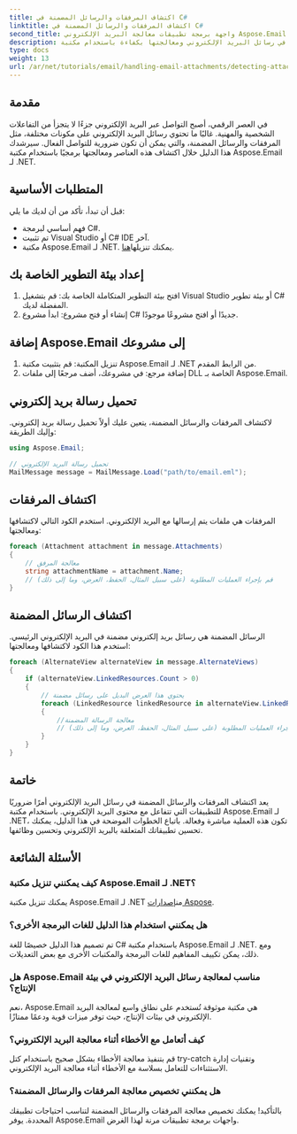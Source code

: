 ```yaml
---
title: اكتشاف المرفقات والرسائل المضمنة في C#
linktitle: اكتشاف المرفقات والرسائل المضمنة في C#
second_title: واجهة برمجة تطبيقات معالجة البريد الإلكتروني Aspose.Email .NET
description: تعرف على كيفية اكتشاف المرفقات والرسائل المضمنة في رسائل البريد الإلكتروني ومعالجتها بكفاءة باستخدام مكتبة Aspose.Email لـ .NET. يغطي هذا الدليل الشامل عملية الإعداد.
type: docs
weight: 13
url: /ar/net/tutorials/email/handling-email-attachments/detecting-attachment-and-embedded-message-in-csharp/
---
```

## مقدمة

في العصر الرقمي، أصبح التواصل عبر البريد الإلكتروني جزءًا لا يتجزأ من التفاعلات الشخصية والمهنية. غالبًا ما تحتوي رسائل البريد الإلكتروني على مكونات مختلفة، مثل المرفقات والرسائل المضمنة، والتي يمكن أن تكون ضرورية للتواصل الفعال. سيرشدك هذا الدليل خلال اكتشاف هذه العناصر ومعالجتها برمجيًا باستخدام مكتبة Aspose.Email لـ .NET.

## المتطلبات الأساسية

قبل أن تبدأ، تأكد من أن لديك ما يلي:

- فهم أساسي لبرمجة C#.
- تم تثبيت Visual Studio أو C# IDE آخر.
- مكتبة Aspose.Email لـ .NET. يمكنك تنزيلها[هنا](https://products.aspose.com/email/net).

## إعداد بيئة التطوير الخاصة بك

1. افتح بيئة التطوير المتكاملة الخاصة بك: قم بتشغيل Visual Studio أو بيئة تطوير C# المفضلة لديك.
2. إنشاء أو فتح مشروع: ابدأ مشروع C# جديدًا أو افتح مشروعًا موجودًا.

## إضافة Aspose.Email إلى مشروعك

1. تنزيل المكتبة: قم بتثبيت مكتبة Aspose.Email لـ .NET من الرابط المقدم.
2. إضافة مرجع: في مشروعك، أضف مرجعًا إلى ملفات DLL الخاصة بـ Aspose.Email.

## تحميل رسالة بريد إلكتروني

لاكتشاف المرفقات والرسائل المضمنة، يتعين عليك أولاً تحميل رسالة بريد إلكتروني. وإليك الطريقة:

```csharp
using Aspose.Email;

// تحميل رسالة البريد الإلكتروني
MailMessage message = MailMessage.Load("path/to/email.eml");
```

## اكتشاف المرفقات

المرفقات هي ملفات يتم إرسالها مع البريد الإلكتروني. استخدم الكود التالي لاكتشافها ومعالجتها:

```csharp
foreach (Attachment attachment in message.Attachments)
{
    // معالجة المرفق
    string attachmentName = attachment.Name;
    // قم بإجراء العمليات المطلوبة (على سبيل المثال، الحفظ، العرض، وما إلى ذلك)
}
```

## اكتشاف الرسائل المضمنة

الرسائل المضمنة هي رسائل بريد إلكتروني مضمنة في البريد الإلكتروني الرئيسي. استخدم هذا الكود لاكتشافها ومعالجتها:

```csharp
foreach (AlternateView alternateView in message.AlternateViews)
{
    if (alternateView.LinkedResources.Count > 0)
    {
        // يحتوي هذا العرض البديل على رسائل مضمنة
        foreach (LinkedResource linkedResource in alternateView.LinkedResources)
        {
            //معالجة الرسالة المضمنة
            // قم بإجراء العمليات المطلوبة (على سبيل المثال، الحفظ، العرض، وما إلى ذلك)
        }
    }
}
```

## خاتمة

يعد اكتشاف المرفقات والرسائل المضمنة في رسائل البريد الإلكتروني أمرًا ضروريًا للتطبيقات التي تتفاعل مع محتوى البريد الإلكتروني. باستخدام مكتبة Aspose.Email لـ .NET، تكون هذه العملية مباشرة وفعالة. باتباع الخطوات الموضحة في هذا الدليل، يمكنك تحسين تطبيقاتك المتعلقة بالبريد الإلكتروني وتحسين وظائفها.

## الأسئلة الشائعة

### كيف يمكنني تنزيل مكتبة Aspose.Email لـ .NET؟

 يمكنك تنزيل مكتبة Aspose.Email لـ .NET من[إصدارات Aspose](https://releases.aspose.com/email/net/).

### هل يمكنني استخدام هذا الدليل للغات البرمجة الأخرى؟

تم تصميم هذا الدليل خصيصًا للغة C# باستخدام مكتبة Aspose.Email لـ .NET. ومع ذلك، يمكن تكييف المفاهيم للغات البرمجة والمكتبات الأخرى مع بعض التعديلات.

### هل Aspose.Email مناسب لمعالجة رسائل البريد الإلكتروني في بيئة الإنتاج؟

نعم، Aspose.Email هي مكتبة موثوقة تُستخدم على نطاق واسع لمعالجة البريد الإلكتروني في بيئات الإنتاج، حيث توفر ميزات قوية ودعمًا ممتازًا.

### كيف أتعامل مع الأخطاء أثناء معالجة البريد الإلكتروني؟

قم بتنفيذ معالجة الأخطاء بشكل صحيح باستخدام كتل try-catch وتقنيات إدارة الاستثناءات للتعامل بسلاسة مع الأخطاء أثناء معالجة البريد الإلكتروني.

### هل يمكنني تخصيص معالجة المرفقات والرسائل المضمنة؟

بالتأكيد! يمكنك تخصيص معالجة المرفقات والرسائل المضمنة لتناسب احتياجات تطبيقك المحددة. يوفر Aspose.Email واجهات برمجة تطبيقات مرنة لهذا الغرض.